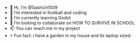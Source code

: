 - 👋 Hi, I’m @Sashich1509
- 👀 I’m interested in football and coding
- 🌱 I’m currently learning Godot
- 💞️ I’m looking to collaborate on HOW TO SURVIVE IN SCHOOL
- 📫 You can reach me in my project
- ⚡ Fun fact: i have a garden in my house and its laptop sized.

<!---
Sashich1509/Sashich1509 is a ✨ special ✨ repository because its `README.md` (this file) appears on your GitHub profile.
You can click the Preview link to take a look at your changes.
--->
